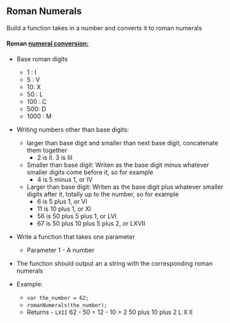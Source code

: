 ## Roman Numerals

Build a function takes in a number and converts it to roman numerals

#### Roman <a href="http://www.roman-numerals.org/chart100.html" target="_blank">numeral conversion:</a>
- Base roman digits
  - 1 : I
  - 5 : V
  - 10: X
  - 50 : L
  - 100 : C
  - 500: D
  - 1000 : M
- Writing numbers other than base digits:
  - larger than base digit and smaller than next base digit, concatenate them together
    - 2 is II.  3 is III
  - Smaller than base digit: Writen as the base digit minus whatever smaller digits come before it, so for example
    - 4 is 5 minus 1, or IV
  - Larger than base digit: Writen as the base digit plus whatever smaller digits after it, totally up to the number, so for example
    - 6 is 5 plus 1, or VI
    - 11 is 10 plus 1, or XI
    - 56 is 50 plus 5 plus 1, or LVI
    - 67 is 50 plus 10 plus 5 plus 2, or LXVII
  

- Write a function that takes one parameter
	- Parameter 1 - A number
- The function should output an a string with the corresponding roman numerals
- Example: 
	- `var the_number = 62;`
	- `romanNumerals(the_number);`
	- Returns - `LXII`
62 - 50 = 12 - 10 = 2
50 plus 10 plus 2
L X II
